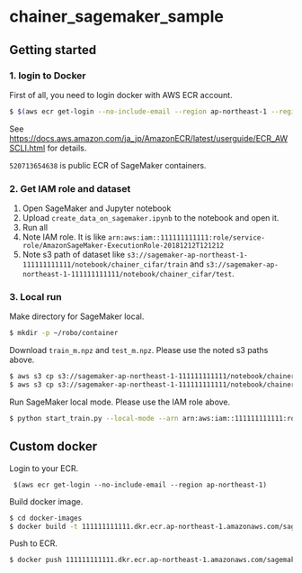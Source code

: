 # chainer_sagemaker_sample

## Getting started

### 1. login to Docker

First of all, you need to login docker with AWS ECR account.

```bash
$ $(aws ecr get-login --no-include-email --region ap-northeast-1 --registry-ids 520713654638)
```

See
https://docs.aws.amazon.com/ja_jp/AmazonECR/latest/userguide/ECR_AWSCLI.html
for details.


`520713654638` is public ECR of SageMaker containers.

### 2. Get IAM role and dataset

1. Open SageMaker and Jupyter notebook
2. Upload `create_data_on_sagemaker.ipynb` to the notebook and open it.
3. Run all
4. Note IAM role. It is like `arn:aws:iam::111111111111:role/service-role/AmazonSageMaker-ExecutionRole-20181212T121212`
5. Note s3 path of dataset like `s3://sagemaker-ap-northeast-1-111111111111/notebook/chainer_cifar/train` and `s3://sagemaker-ap-northeast-1-111111111111/notebook/chainer_cifar/test`.

### 3. Local run

Make directory for SageMaker local.

```bash
$ mkdir -p ~/robo/container
```

Download `train_m.npz` and `test_m.npz`. Please use the noted s3 paths above.

```bash
$ aws s3 cp s3://sagemaker-ap-northeast-1-111111111111/notebook/chainer_cifar/train/train_m.npz train.npz
$ aws s3 cp s3://sagemaker-ap-northeast-1-111111111111/notebook/chainer_cifar/test/test_m.npz test.npz
```

Run SageMaker local mode. Please use the IAM role above.

```bash
$ python start_train.py --local-mode --arn arn:aws:iam::111111111111:role/service-role/AmazonSageMaker-ExecutionRole-20181212T121212
```

## Custom docker

Login to your ECR.

```
 $(aws ecr get-login --no-include-email --region ap-northeast-1)
```

Build docker image.

```bash
$ cd docker-images
$ docker build -t 111111111111.dkr.ecr.ap-northeast-1.amazonaws.com/sagemaker-chainer:6.3.0-gpu-py3 .
```

Push to ECR.

```bash
$ docker push 111111111111.dkr.ecr.ap-northeast-1.amazonaws.com/sagemaker-chainer:6.3.0-gpu-py3
```
